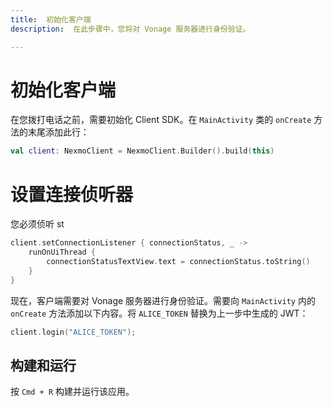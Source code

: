 ```yaml
---
title:  初始化客户端
description:  在此步骤中，您将对 Vonage 服务器进行身份验证。

---
```


初始化客户端
======

在您拨打电话之前，需要初始化 Client SDK。在 `MainActivity` 类的 `onCreate` 方法的末尾添加此行：

```kotlin
val client: NexmoClient = NexmoClient.Builder().build(this)
```

设置连接侦听器
=======

您必须侦听 st

```kotlin
client.setConnectionListener { connectionStatus, _ ->
    runOnUiThread {
        connectionStatusTextView.text = connectionStatus.toString()
    }
}
```

现在，客户端需要对 Vonage 服务器进行身份验证。需要向 `MainActivity` 内的 `onCreate` 方法添加以下内容。将 `ALICE_TOKEN` 替换为上一步中生成的 JWT：

```kotlin
client.login("ALICE_TOKEN");
```

构建和运行
-----

按 `Cmd + R` 构建并运行该应用。

